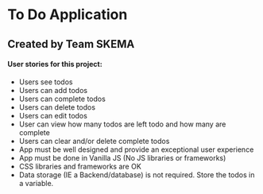 # To Do Application
## Created by Team SKEMA 

#### User stories for this project:

- Users see todos
- Users can add todos
- Users can complete todos
- Users can delete todos
- Users can edit todos
- User can view how many todos are left todo and how many are complete
- Users can clear and/or delete complete todos
- App must be well designed and provide an exceptional user experience
- App must be done in Vanilla JS (No JS libraries or frameworks)
- CSS libraries and frameworks are OK
- Data storage (IE a Backend/database) is not required. Store the todos in a variable.
